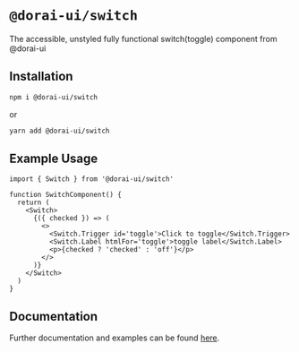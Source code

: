 # `@dorai-ui/switch`

The accessible, unstyled fully functional switch(toggle) component from @dorai-ui

## Installation

```sh
npm i @dorai-ui/switch
```

or

```sh
yarn add @dorai-ui/switch
```

## Example Usage

```
import { Switch } from '@dorai-ui/switch'

function SwitchComponent() {
  return (
    <Switch>
      {({ checked }) => (
        <>
          <Switch.Trigger id='toggle'>Click to toggle</Switch.Trigger>
          <Switch.Label htmlFor='toggle'>toggle label</Switch.Label>
          <p>{checked ? 'checked' : 'off'}</p>
        </>
      )}
    </Switch>
  )
}
```

## Documentation

Further documentation and examples can be found [here](https://watife.github.io/dorai-ui/?path=/story/modal--manual).
